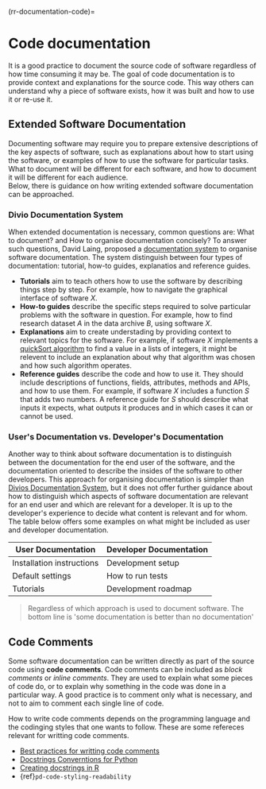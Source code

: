 (rr-documentation-code)=
# Code documentation

It is a good practice to document the source code of software regardless of how time consuming it may be. 
The goal of code documentation is to provide context and explanations for the source code. 
This way others can understand why a piece of software exists, how it was built and how to use it or re-use it. 

## Extended Software Documentation

Documenting software may require you to prepare extensive descriptions of the key aspects of software, 
such as explanations about how to start using the software, or examples of how to use the software for particular tasks. 
What to document will be different for each software, and how to document it will be different for each audience.   
Below, there is guidance on how writing extended software documentation can be approached.

### Divio Documentation System
When extended documentation is necessary, common questions are: What to document? and 
How to organise documentation concisely?
To answer such questions, David Laing, proposed a [documentation system](https://docs.divio.com/documentation-system/) to organise software documentation. 
The system distinguish between four types of documentation: tutorial, how-to guides, explanatios and reference guides.

* **Tutorials** aim to teach others how to use the software by describing things step by step.
For example, how to navigate the graphical interface of software $X$.
* **How-to guides** describe the specific steps required to solve particular problems with the software in question.
For example, how to find research dataset $A$ in the data archive $B$, using software $X$.
* **Explanations** aim to create understading by providing context to relevant topics for the software.
For example, if software $X$ implements a [quickSort algorithm](https://www.geeksforgeeks.org/quick-sort/) to find a value in a lists of integers,
it might be relevent to include an explanation about why that algorithm was chosen and how such algorithm operates.
* **Reference guides** describe the code and how to use it. 
They should include  descriptions of functions, fields, attributes, methods and APIs, and how to use them.
For example, if software $X$ includes a function $S$ that adds two numbers. 
A reference guide for $S$ should describe what inputs it expects, what outputs it produces and in which cases it can or cannot be used. 

### User's Documentation vs. Developer's Documentation

Another way to think about software documentation is to distinguish between the documentation for the end user of the software, 
and the documentation oriented to describe the insides of the software to other developers. 
This approach for organising documentation is simpler than [Divios Documentation System](#divio-documentation-system), 
but it does not offer further guidance about how to distinguish which aspects of software documentation are relevant for an end user and which are relevant for a developer. 
It is up to the developer's experience to decide what content is relevant and for whom.
The table below offers some examples on what might be included as user and developer documentation.

| User Documentation | Developer Documentation |
|----------|----------|
| Installation instructions  | Development setup  |
| Default settings  | How to run tests  |s
| Tutorials | Development roadmap |

> Regardless of which approach is used to document software. The bottom line is 'some documentation is better than no documentation'

## Code Comments 

Some software documentation can be written directly as part of the source code using **code comments**.
Code comments can be included as *block comments* or *inline comments*. 
They are used to explain what some pieces of code do, or to explain why something in the code was done in a particular way. 
A good practice is to comment only what is necessary, and not to aim to comment each single line of code. 

How to write code comments depends on the programming language and the codinging styles that one wants to follow. These are some refereces relevant for writting code comments.

- [Best practices for writting code comments](https://stackoverflow.blog/2021/12/23/best-practices-for-writing-code-comments/)
- [Docstrings Converntions for Python](https://peps.python.org/pep-0257/)
- [Creating docstrings in R](https://josephcrispell.github.io/2021/07/26/creating-R-docstring.html)
- {ref}`pd-code-styling-readability`
